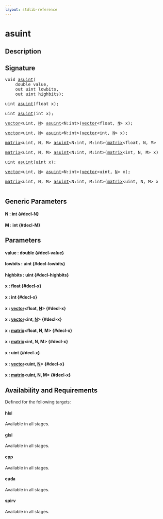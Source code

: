 ```yaml
---
layout: stdlib-reference
---
```


# asuint

## Description





## Signature 

<pre>
void <a href="/stdlib-reference/global-decls/asuint">asuint</a>(
    double <span class='code_param'>value</span>,
    out uint <span class='code_param'>lowbits</span>,
    out uint <span class='code_param'>highbits</span>);

uint <a href="/stdlib-reference/global-decls/asuint">asuint</a>(float <span class='code_param'>x</span>);

uint <a href="/stdlib-reference/global-decls/asuint">asuint</a>(int <span class='code_param'>x</span>);

<a href="/stdlib-reference/types/vector/index">vector</a>&lt;uint, <a href="/stdlib-reference/types/vector/index#typeparam-N" class="code_var">N</a>&gt; <a href="/stdlib-reference/global-decls/asuint">asuint</a>&lt;N:int&gt;(<a href="/stdlib-reference/types/vector/index">vector</a>&lt;float, <a href="/stdlib-reference/types/vector/index#typeparam-N" class="code_var">N</a>&gt; <span class='code_param'>x</span>);

<a href="/stdlib-reference/types/vector/index">vector</a>&lt;uint, <a href="/stdlib-reference/types/vector/index#typeparam-N" class="code_var">N</a>&gt; <a href="/stdlib-reference/global-decls/asuint">asuint</a>&lt;N:int&gt;(<a href="/stdlib-reference/types/vector/index">vector</a>&lt;int, <a href="/stdlib-reference/types/vector/index#typeparam-N" class="code_var">N</a>&gt; <span class='code_param'>x</span>);

<a href="/stdlib-reference/types/matrix/index">matrix</a>&lt;uint, N, M&gt; <a href="/stdlib-reference/global-decls/asuint">asuint</a>&lt;N:int, M:int&gt;(<a href="/stdlib-reference/types/matrix/index">matrix</a>&lt;float, N, M&gt; <span class='code_param'>x</span>);

<a href="/stdlib-reference/types/matrix/index">matrix</a>&lt;uint, N, M&gt; <a href="/stdlib-reference/global-decls/asuint">asuint</a>&lt;N:int, M:int&gt;(<a href="/stdlib-reference/types/matrix/index">matrix</a>&lt;int, N, M&gt; <span class='code_param'>x</span>);

uint <a href="/stdlib-reference/global-decls/asuint">asuint</a>(uint <span class='code_param'>x</span>);

<a href="/stdlib-reference/types/vector/index">vector</a>&lt;uint, <a href="/stdlib-reference/types/vector/index#typeparam-N" class="code_var">N</a>&gt; <a href="/stdlib-reference/global-decls/asuint">asuint</a>&lt;N:int&gt;(<a href="/stdlib-reference/types/vector/index">vector</a>&lt;uint, <a href="/stdlib-reference/types/vector/index#typeparam-N" class="code_var">N</a>&gt; <span class='code_param'>x</span>);

<a href="/stdlib-reference/types/matrix/index">matrix</a>&lt;uint, N, M&gt; <a href="/stdlib-reference/global-decls/asuint">asuint</a>&lt;N:int, M:int&gt;(<a href="/stdlib-reference/types/matrix/index">matrix</a>&lt;uint, N, M&gt; <span class='code_param'>x</span>);

</pre>

## Generic Parameters

#### N  : int {#decl-N}
#### M  : int {#decl-M}

## Parameters

#### value  : double {#decl-value}
#### lowbits  : uint {#decl-lowbits}
#### highbits  : uint {#decl-highbits}
#### x  : float {#decl-x}
#### x  : int {#decl-x}
#### x  : [vector](/stdlib-reference/types/vector/index)\<float, [N](/stdlib-reference/types/vector/index#typeparam-N)\> {#decl-x}
#### x  : [vector](/stdlib-reference/types/vector/index)\<int, [N](/stdlib-reference/types/vector/index#typeparam-N)\> {#decl-x}
#### x  : [matrix](/stdlib-reference/types/matrix/index)\<float, N, M\> {#decl-x}
#### x  : [matrix](/stdlib-reference/types/matrix/index)\<int, N, M\> {#decl-x}
#### x  : uint {#decl-x}
#### x  : [vector](/stdlib-reference/types/vector/index)\<uint, [N](/stdlib-reference/types/vector/index#typeparam-N)\> {#decl-x}
#### x  : [matrix](/stdlib-reference/types/matrix/index)\<uint, N, M\> {#decl-x}

## Availability and Requirements

Defined for the following targets:

#### hlsl
Available in all stages.

#### glsl
Available in all stages.

#### cpp
Available in all stages.

#### cuda
Available in all stages.

#### spirv
Available in all stages.



